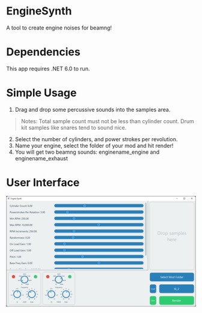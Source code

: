 # EngineSynth

A tool to create engine noises for beamng!

# Dependencies

This app requires .NET 6.0 to run.

# Simple Usage

1. Drag and drop some percussive sounds into the samples area.
> Notes:
>   Total sample count must not be less than cylinder count.
>   Drum kit samples like snares tend to sound nice.

2. Select the number of cylinders, and power strokes per revolution.
3. Name your engine, select the folder of your mod and hit render!
4. You will get two beamng sounds: enginename_engine and enginename_exhaust

# User Interface

![User Interface](/demo/img/UI.png)

